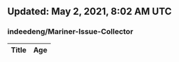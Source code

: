 ## Updated: May 2, 2021, 8:02 AM UTC


### indeedeng/Mariner-Issue-Collector
|**Title**|**Age**|
|:----|:----|